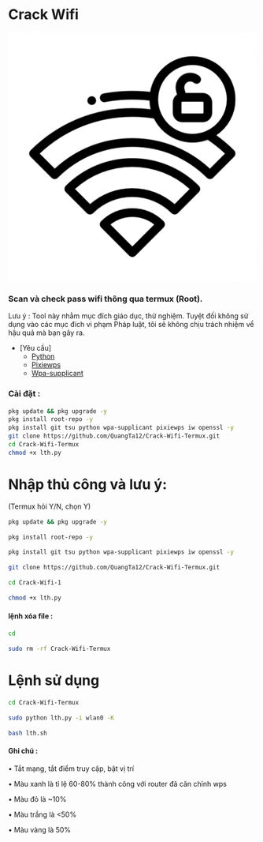 # Crack Wifi 

![Logo](assets/image.png)

### Scan và check pass wifi thông qua termux (Root).

Lưu ý : Tool này nhằm mục đích giáo dục, thử nghiệm. Tuyệt đối không sử dụng vào các mục đích vi phạm Pháp luật, tôi sẽ không chịu trách nhiệm về hậu quả mà bạn gây ra.
    
- [Yêu cầu]
  - [Python](https://www.python.org)
  - [Pixiewps](https://www.kali.org/tools/pixiewps/)
  - [Wpa-supplicant](https://wiki.archlinux.org/title/wpa_supplicant)
 
### Cài đặt :

```bash
pkg update && pkg upgrade -y
pkg install root-repo -y
pkg install git tsu python wpa-supplicant pixiewps iw openssl -y
git clone https://github.com/QuangTa12/Crack-Wifi-Termux.git
cd Crack-Wifi-Termux
chmod +x lth.py
```
# Nhập thủ công và lưu ý:
(Termux hỏi Y/N, chọn Y)

```bash
pkg update && pkg upgrade -y
```
```bash
pkg install root-repo -y
```
```bash
pkg install git tsu python wpa-supplicant pixiewps iw openssl -y
```
```bash
git clone https://github.com/QuangTa12/Crack-Wifi-Termux.git
```
```bash
cd Crack-Wifi-1
```
```bash
chmod +x lth.py
```

#### lệnh xóa file  :
```bash
cd
```
```bash
sudo rm -rf Crack-Wifi-Termux
```
# Lệnh sử dụng
```bash
cd Crack-Wifi-Termux
```
```bash
sudo python lth.py -i wlan0 -K
```

```bash
bash lth.sh
```
#### Ghi chú :
• Tắt mạng, tắt điểm truy cập, bật vị trí

• Màu xanh là tỉ lệ 60-80% thành công với router đã căn chỉnh wps

• Màu đỏ là ~10%

• Màu trắng là <50%

• Màu vàng là 50%
